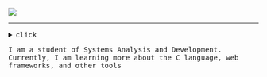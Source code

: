![](https://readme-typing-svg.demolab.com?font=Fira+Code&pause=1000&color=EDEDED&random=false&width=435&lines=Hello,+my+name+is+Guilherme!)
 <hr>

<details><summary><samp>click</samp></summary>
  
```rust
public class Main {
    public static void main(String[] args) {
        System.out.println("Welcome!");
    }
}

```
<br>

![Top Langs](https://github-readme-stats.vercel.app/api/top-langs/?uguisousa=anuraghazra&hide_progress=true)

</details>

<samp>I am a student of Systems Analysis and Development. Currently, I am learning more about the C language, web frameworks, and other tools</samp>
